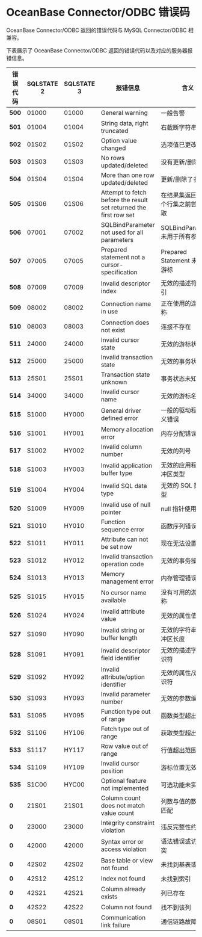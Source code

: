 # OceanBase Connector/ODBC 错误码

OceanBase Connector/ODBC 返回的错误代码与 MySQL Connector/ODBC 相兼容。

下表展示了 OceanBase Connector/ODBC 返回的错误代码以及对应的服务器报错信息。

| **错误代码** | **SQLSTATE 2** | **SQLSTATE 3** | **报错信息** | **含义** |
| --- | --- | --- | --- | --- |
| **500** | 01000 | 01000 | General warning | 一般告警 |
| **501** | 01004 | 01004 | String data, right truncated | 右截断字符串数据 |
| **502** | 01S02 | 01S02 | Option value changed | 选项值已更改 |
| **503** | 01S03 | 01S03 | No rows updated/deleted | 没有更新/删除行 |
| **504** | 01S04 | 01S04 | More than one row updated/deleted | 更新/删除了多行 |
| **505** | 01S06 | 01S06 | Attempt to fetch before the result set returned the first row set | 在结果集返回第一个行集之前尝试获取 |
| **506** | 07001 | 07002 | SQLBindParameter not used for all parameters | SQLBindParameter 未用于所有参数 |
| **507** | 07005 | 07005 | Prepared statement not a cursor-specification | Prepared Statement 未指定游标 |
| **508** | 07009 | 07009 | Invalid descriptor index | 无效的描述符号索引 |
| **509** | 08002 | 08002 | Connection name in use | 正在使用的连接名称 |
| **510** | 08003 | 08003 | Connection does not exist | 连接不存在 |
| **511** | 24000 | 24000 | Invalid cursor state | 无效的游标状态 |
| **512** | 25000 | 25000 | Invalid transaction state | 无效的事务状态 |
| **513** | 25S01 | 25S01 | Transaction state unknown | 事务状态未知 |
| **514** | 34000 | 34000 | Invalid cursor name | 无效的游标名称 |
| **515** | S1000 | HY000 | General driver defined error | 一般的驱动程序定义错误 |
| **516** | S1001 | HY001 | Memory allocation error | 内存分配错误 |
| **517** | S1002 | HY002 | Invalid column number | 无效的列号 |
| **518** | S1003 | HY003 | Invalid application buffer type | 无效的应用程序缓冲区类型 |
| **519** | S1004 | HY004 | Invalid SQL data type | 无效的 SQL 数据类型 |
| **520** | S1009 | HY009 | Invalid use of null pointer | null 指针使用无效 |
| **521** | S1010 | HY010 | Function sequence error | 函数序列错误 |
| **522** | S1011 | HY011 | Attribute can not be set now | 现在无法设置属性 |
| **523** | S1012 | HY012 | Invalid transaction operation code | 无效的事务操作码 |
| **524** | S1013 | HY013 | Memory management error | 内存管理错误 |
| **525** | S1015 | HY015 | No cursor name available | 没有可用的游标名称 |
| **526** | S1024 | HY024 | Invalid attribute value | 无效的属性值 |
| **527** | S1090 | HY090 | Invalid string or buffer length | 无效的字符串或缓冲区长度 |
| **528** | S1091 | HY091 | Invalid descriptor field identifier | 无效的描述字段标识符 |
| **529** | S1092 | HY092 | Invalid attribute/option identifier | 无效的属性/选项标识符 |
| **530** | S1093 | HY093 | Invalid parameter number | 无效的参数编号 |
| **531** | S1095 | HY095 | Function type out of range | 函数类型超出范围 |
| **532** | S1106 | HY106 | Fetch type out of range | 获取类型超出范围 |
| **533** | S1117 | HY117 | Row value out of range | 行值超出范围 |
| **534** | S1109 | HY109 | Invalid cursor position | 游标位置无效 |
| **535** | S1C00 | HYC00 | Optional feature not implemented | 可选功能未实现 |
| **0** | 21S01 | 21S01 | Column count does not match value count | 列数与值的数量不匹配 |
| **0** | 23000 | 23000 | Integrity constraint violation | 违反完整性约束 |
| **0** | 42000 | 42000 | Syntax error or access violation | 语法错误或访问冲突 |
| **0** | 42S02 | 42S02 | Base table or view not found | 未找到基表或视图 |
| **0** | 42S12 | 42S12 | Index not found | 未找到索引 |
| **0** | 42S21 | 42S21 | Column already exists | 列已存在 |
| **0** | 42S22 | 42S22 | Column not found | 找不到该列 |
| **0** | 08S01 | 08S01 | Communication link failure | 通信链路故障 |
